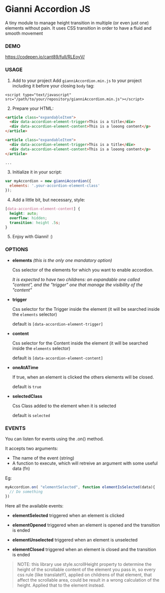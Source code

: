 # Gianni Accordion JS
A tiny module to manage height transition in multiple (or even just one) elements without pain.
It uses CSS transition in order to have a fluid and smooth movement

### DEMO
https://codepen.io/cant89/full/RLEoyV/

### USAGE

1. Add to your project
Add <code>gianniAccordion.min.js</code> to your project including it before your closing <code>body</code> tag:
```
<script type="text/javascript" src="/path/to/your/repository/gianniAccordion.min.js"></script>
```

2. Prepare your HTML:
```html
<article class="expandableItem">
  <div data-accordion-element-trigger>This is a title</div>
  <div data-accordion-element-content>This is a looong content</p>
</article>

<article class="expandableItem">
  <div data-accordion-element-trigger>This is a title</div>
  <div data-accordion-element-content>This is a looong content</p>
</article>

...
```

3. Initialize it in your script:
```javascript
var myAccordion = new gianniAccordion({
  elements: '.your-accordion-element-class'
});
```

4. Add a little bit, but necessary, style:
```css
[data-accordion-element-content] {
  height: auto;
  overflow: hidden;
  transition: height .5s;
}
```

5. Enjoy with Gianni! :)

### OPTIONS

* __elements__ *(this is the only one mandatory option)*

  Css selector of the elements for which you want to enable accordion.

  *It is expected to have two childrens: an expandable one called "content", and the "trigger" one that manage the visibility of the "content"*

* __trigger__

  Css selector for the Trigger inside the element (it will be searched inside the <code>elements</code> selector)

  default is <code>[data-accordion-element-trigger]</code>

* __content__

  Css selector for the Content inside the element (it will be searched inside the <code>elements</code> selector)
  
  default is <code>[data-accordion-element-content]</code>

* __oneAtATime__

  If true, when an element is clicked the others elements will be closed.

  default is <code>true</code>

* __selectedClass__

  Css Class added to the element when it is selected
  
  default is <code>selected</code>
    
 
### EVENTS

You can listen for events using the .on() method.

It accepts two arguments:
  * The name of the event (string)
  * A function to execute, which will retreive an argument with some useful data (fn)
  
Eg:
```javascript
myAccordion.on( "elementSelected", function elementIsSelected(data){ 
  // Do something 
})
```
Here all the available events:

* __elementSelected__
  triggered when an element is clicked

* __elementOpened__
  triggered when an element is opened and the transition is ended

* __elementUnselected__
  triggered when an element is unselected

* __elementClosed__
  triggered when an element is closed and the transition is ended


> NOTE: this library use style.scrollHeight property to determine the height of the scrollable content of the element you pass in, so every css rule (like translateY), applied on childrens of that element, that affect the scrollable area, could be result in a wrong calculation of the height. Applied that to the element instead.
